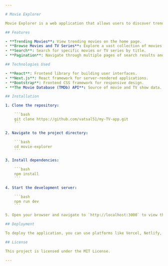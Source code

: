 ```yaml
---

# Movie Explorer

Movie Explorer is a web application that allows users to discover trending movies, browse movies and TV series, and search for specific titles. It leverages the [The Movie Database (TMDb) API](https://www.themoviedb.org/documentation/api) to fetch movie and TV show data.

## Features

- **Trending Movies**: View trending movies on the home page.
- **Browse Movies and TV Series**: Explore a vast collection of movies and TV series categorized by genres.
- **Search**: Search for specific movies or TV series by title.
- **Pagination**: Navigate through multiple pages of search results and browse sections.

## Technologies Used

- **React**: Frontend library for building user interfaces.
- **Next.js**: React framework for server-rendered applications.
- **Bootstrap**: Frontend CSS framework for responsive design.
- **The Movie Database (TMDb) API**: Source of movie and TV show data.

## Installation

1. Clone the repository:

    ```bash
    git clone https://github.com/vatsal51/my-TV-app.git
    ```

2. Navigate to the project directory:

    ```bash
    cd movie-explorer
    ```

3. Install dependencies:

    ```bash
    npm install
    ```

4. Start the development server:

    ```bash
    npm run dev
    ```

5. Open your browser and navigate to `http://localhost:3000` to view the application.

## Deployment

To deploy the application, you can use platforms like Vercel, Netlify, or AWS Amplify, which support Next.js applications out of the box.

## License

This project is licensed under the MIT License.

---
```

